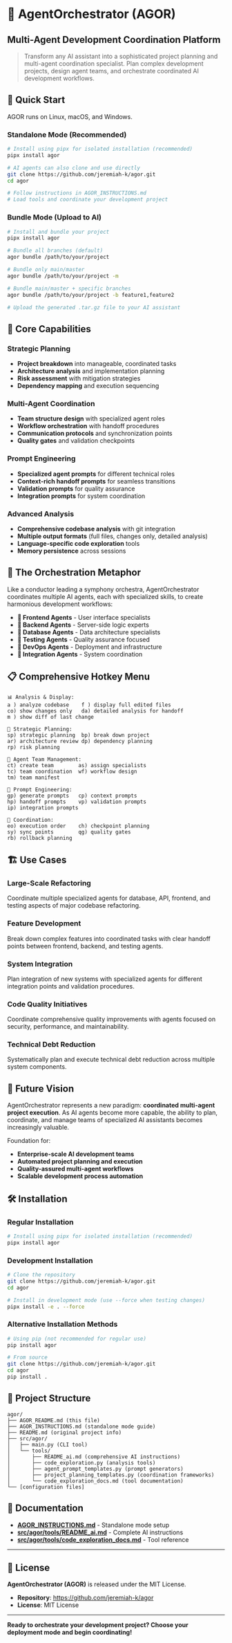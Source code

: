 # 🎼 AgentOrchestrator (AGOR)

## Multi-Agent Development Coordination Platform

> Transform any AI assistant into a sophisticated project planning and multi-agent coordination specialist. Plan complex development projects, design agent teams, and orchestrate coordinated AI development workflows.

## 🚀 Quick Start

AGOR runs on Linux, macOS, and Windows.

### Standalone Mode (Recommended)

```bash
# Install using pipx for isolated installation (recommended)
pipx install agor

# AI agents can also clone and use directly
git clone https://github.com/jeremiah-k/agor.git
cd agor

# Follow instructions in AGOR_INSTRUCTIONS.md
# Load tools and coordinate your development project
```

### Bundle Mode (Upload to AI)

```bash
# Install and bundle your project
pipx install agor

# Bundle all branches (default)
agor bundle /path/to/your/project

# Bundle only main/master
agor bundle /path/to/your/project -m

# Bundle main/master + specific branches
agor bundle /path/to/your/project -b feature1,feature2

# Upload the generated .tar.gz file to your AI assistant
```

## 🎯 Core Capabilities

### Strategic Planning

- **Project breakdown** into manageable, coordinated tasks
- **Architecture analysis** and implementation planning
- **Risk assessment** with mitigation strategies
- **Dependency mapping** and execution sequencing

### Multi-Agent Coordination

- **Team structure design** with specialized agent roles
- **Workflow orchestration** with handoff procedures
- **Communication protocols** and synchronization points
- **Quality gates** and validation checkpoints

### Prompt Engineering

- **Specialized agent prompts** for different technical roles
- **Context-rich handoff prompts** for seamless transitions
- **Validation prompts** for quality assurance
- **Integration prompts** for system coordination

### Advanced Analysis

- **Comprehensive codebase analysis** with git integration
- **Multiple output formats** (full files, changes only, detailed analysis)
- **Language-specific code exploration** tools
- **Memory persistence** across sessions

## 🎼 The Orchestration Metaphor

Like a conductor leading a symphony orchestra, AgentOrchestrator coordinates multiple AI agents, each with specialized skills, to create harmonious development workflows:

- **🎻 Frontend Agents** - User interface specialists
- **🎺 Backend Agents** - Server-side logic experts
- **🥁 Database Agents** - Data architecture specialists
- **🎹 Testing Agents** - Quality assurance focused
- **🎸 DevOps Agents** - Deployment and infrastructure
- **🎤 Integration Agents** - System coordination

## 📋 Comprehensive Hotkey Menu

```text
📊 Analysis & Display:
a ) analyze codebase    f ) display full edited files
co) show changes only   da) detailed analysis for handoff
m ) show diff of last change

🎯 Strategic Planning:
sp) strategic planning  bp) break down project
ar) architecture review dp) dependency planning
rp) risk planning

👥 Agent Team Management:
ct) create team        as) assign specialists
tc) team coordination  wf) workflow design
tm) team manifest

📝 Prompt Engineering:
gp) generate prompts   cp) context prompts
hp) handoff prompts    vp) validation prompts
ip) integration prompts

🔄 Coordination:
eo) execution order    ch) checkpoint planning
sy) sync points        qg) quality gates
rb) rollback planning
```

## 🏗️ Use Cases

### Large-Scale Refactoring

Coordinate multiple specialized agents for database, API, frontend, and testing aspects of major codebase refactoring.

### Feature Development

Break down complex features into coordinated tasks with clear handoff points between frontend, backend, and testing agents.

### System Integration

Plan integration of new systems with specialized agents for different integration points and validation procedures.

### Code Quality Initiatives

Coordinate comprehensive quality improvements with agents focused on security, performance, and maintainability.

### Technical Debt Reduction

Systematically plan and execute technical debt reduction across multiple system components.

## 🔮 Future Vision

AgentOrchestrator represents a new paradigm: **coordinated multi-agent project execution**. As AI agents become more capable, the ability to plan, coordinate, and manage teams of specialized AI assistants becomes increasingly valuable.

Foundation for:

- **Enterprise-scale AI development teams**
- **Automated project planning and execution**
- **Quality-assured multi-agent workflows**
- **Scalable development process automation**

## 🛠️ Installation

### Regular Installation

```bash
# Install using pipx for isolated installation (recommended)
pipx install agor
```

### Development Installation

```bash
# Clone the repository
git clone https://github.com/jeremiah-k/agor.git
cd agor

# Install in development mode (use --force when testing changes)
pipx install -e . --force
```

### Alternative Installation Methods

```bash
# Using pip (not recommended for regular use)
pip install agor

# From source
git clone https://github.com/jeremiah-k/agor.git
cd agor
pip install .
```

## 📁 Project Structure

```text
agor/
├── AGOR_README.md (this file)
├── AGOR_INSTRUCTIONS.md (standalone mode guide)
├── README.md (original project info)
├── src/agor/
│   ├── main.py (CLI tool)
│   └── tools/
│       ├── README_ai.md (comprehensive AI instructions)
│       ├── code_exploration.py (analysis tools)
│       ├── agent_prompt_templates.py (prompt generators)
│       ├── project_planning_templates.py (coordination frameworks)
│       └── code_exploration_docs.md (tool documentation)
└── [configuration files]
```



## 📖 Documentation

- **[AGOR_INSTRUCTIONS.md](AGOR_INSTRUCTIONS.md)** - Standalone mode setup
- **[src/agor/tools/README_ai.md](src/agor/tools/README_ai.md)** - Complete AI instructions
- **[src/agor/tools/code_exploration_docs.md](src/agor/tools/code_exploration_docs.md)** - Tool reference

---

## 📄 License

**AgentOrchestrator (AGOR)** is released under the MIT License.

- **Repository**: <https://github.com/jeremiah-k/agor>
- **License**: MIT License

---

**Ready to orchestrate your development project? Choose your deployment mode and begin coordinating!**
